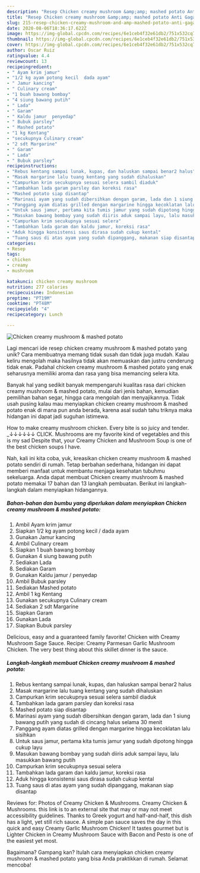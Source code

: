 ```yaml
---
description: "Resep Chicken creamy mushroom &amp;amp; mashed potato Anti Gagal"
title: "Resep Chicken creamy mushroom &amp;amp; mashed potato Anti Gagal"
slug: 215-resep-chicken-creamy-mushroom-and-amp-mashed-potato-anti-gagal
date: 2020-08-06T18:36:17.622Z
image: https://img-global.cpcdn.com/recipes/6e1ceb4f32e61db2/751x532cq70/chicken-creamy-mushroom-mashed-potato-foto-resep-utama.jpg
thumbnail: https://img-global.cpcdn.com/recipes/6e1ceb4f32e61db2/751x532cq70/chicken-creamy-mushroom-mashed-potato-foto-resep-utama.jpg
cover: https://img-global.cpcdn.com/recipes/6e1ceb4f32e61db2/751x532cq70/chicken-creamy-mushroom-mashed-potato-foto-resep-utama.jpg
author: Oscar Ruiz
ratingvalue: 4.4
reviewcount: 13
recipeingredient:
- " Ayam krim jamur"
- "1/2 kg ayam potong kecil  dada ayam"
- " Jamur kancing"
- " Culinary cream"
- "1 buah bawang bombay"
- "4 siung bawang putih"
- " Lada"
- " Garam"
- " Kaldu jamur  penyedap"
- " Bubuk parsley"
- " Mashed potato"
- "1 kg Kentang"
- "secukupnya Culinary cream"
- "2 sdt Margarine"
- " Garam"
- " Lada"
- " Bubuk parsley"
recipeinstructions:
- "Rebus kentang sampai lunak, kupas, dan haluskan sampai benar2 halus"
- "Masak margarine lalu tuang kentang yang sudah dihaluskan"
- "Campurkan krim secukupnya sesuai selera sambil diaduk"
- "Tambahkan lada garam parsley dan koreksi rasa"
- "Mashed potato siap disantap"
- "Marinasi ayam yang sudah dibersihkan dengan garam, lada dan 1 siung bawang putih yang sudah di cincang halus selama 30 menit"
- "Panggang ayam diatas grilled dengan margarine hingga kecoklatan lalu sisihkan"
- "Untuk saus jamur, pertama kita tumis jamur yang sudah dipotong hingga cukup layu"
- "Masukan bawang bombay yang sudah diiris aduk sampai layu, lalu masukkan bawang putih"
- "Campurkan krim secukupnya sesuai selera"
- "Tambahkan lada garam dan kaldu jamur, koreksi rasa"
- "Aduk hingga konsistensi saus dirasa sudah cukup kental"
- "Tuang saus di atas ayam yang sudah dipanggang, makanan siap disantap"
categories:
- Resep
tags:
- chicken
- creamy
- mushroom

katakunci: chicken creamy mushroom 
nutrition: 277 calories
recipecuisine: Indonesian
preptime: "PT19M"
cooktime: "PT48M"
recipeyield: "4"
recipecategory: Lunch

---
```



![Chicken creamy mushroom &amp; mashed potato](https://img-global.cpcdn.com/recipes/6e1ceb4f32e61db2/751x532cq70/chicken-creamy-mushroom-mashed-potato-foto-resep-utama.jpg)

Lagi mencari ide resep chicken creamy mushroom &amp; mashed potato yang unik? Cara membuatnya memang tidak susah dan tidak juga mudah. Kalau keliru mengolah maka hasilnya tidak akan memuaskan dan justru cenderung tidak enak. Padahal chicken creamy mushroom &amp; mashed potato yang enak seharusnya memiliki aroma dan rasa yang bisa memancing selera kita.

Banyak hal yang sedikit banyak mempengaruhi kualitas rasa dari chicken creamy mushroom &amp; mashed potato, mulai dari jenis bahan, kemudian pemilihan bahan segar, hingga cara mengolah dan menyajikannya. Tidak usah pusing kalau mau menyiapkan chicken creamy mushroom &amp; mashed potato enak di mana pun anda berada, karena asal sudah tahu triknya maka hidangan ini dapat jadi suguhan istimewa.

How to make creamy mushroom chicken. Every bite is so juicy and tender. _­↓↓↓↓↓↓ CLICK. Mushrooms are my favorite kind of vegetables and this is my sad Despite that, your Creamy Chicken and Mushroom Soup is one of the best chicken soups I have.


Nah, kali ini kita coba, yuk, kreasikan chicken creamy mushroom &amp; mashed potato sendiri di rumah. Tetap berbahan sederhana, hidangan ini dapat memberi manfaat untuk membantu menjaga kesehatan tubuhmu sekeluarga. Anda dapat membuat Chicken creamy mushroom &amp; mashed potato memakai 17 bahan dan 13 langkah pembuatan. Berikut ini langkah-langkah dalam menyiapkan hidangannya.

<!--inarticleads1-->

##### Bahan-bahan dan bumbu yang diperlukan dalam menyiapkan Chicken creamy mushroom &amp; mashed potato:

1. Ambil  Ayam krim jamur
1. Siapkan 1/2 kg ayam potong kecil / dada ayam
1. Gunakan  Jamur kancing
1. Ambil  Culinary cream
1. Siapkan 1 buah bawang bombay
1. Gunakan 4 siung bawang putih
1. Sediakan  Lada
1. Sediakan  Garam
1. Gunakan  Kaldu jamur / penyedap
1. Ambil  Bubuk parsley
1. Sediakan  Mashed potato
1. Ambil 1 kg Kentang
1. Gunakan secukupnya Culinary cream
1. Sediakan 2 sdt Margarine
1. Siapkan  Garam
1. Gunakan  Lada
1. Siapkan  Bubuk parsley


Delicious, easy and a guaranteed family favorite! Chicken with Creamy Mushroom Sage Sauce. Recipe: Creamy Parmesan Garlic Mushroom Chicken. The very best thing about this skillet dinner is the sauce. 

<!--inarticleads2-->

##### Langkah-langkah membuat Chicken creamy mushroom &amp; mashed potato:

1. Rebus kentang sampai lunak, kupas, dan haluskan sampai benar2 halus
1. Masak margarine lalu tuang kentang yang sudah dihaluskan
1. Campurkan krim secukupnya sesuai selera sambil diaduk
1. Tambahkan lada garam parsley dan koreksi rasa
1. Mashed potato siap disantap
1. Marinasi ayam yang sudah dibersihkan dengan garam, lada dan 1 siung bawang putih yang sudah di cincang halus selama 30 menit
1. Panggang ayam diatas grilled dengan margarine hingga kecoklatan lalu sisihkan
1. Untuk saus jamur, pertama kita tumis jamur yang sudah dipotong hingga cukup layu
1. Masukan bawang bombay yang sudah diiris aduk sampai layu, lalu masukkan bawang putih
1. Campurkan krim secukupnya sesuai selera
1. Tambahkan lada garam dan kaldu jamur, koreksi rasa
1. Aduk hingga konsistensi saus dirasa sudah cukup kental
1. Tuang saus di atas ayam yang sudah dipanggang, makanan siap disantap


Reviews for: Photos of Creamy Chicken &amp; Mushrooms. Creamy Chicken &amp; Mushrooms. this link is to an external site that may or may not meet accessibility guidelines. Thanks to Greek yogurt and half-and-half, this dish has a light, yet still rich sauce. A simple pan sauce saves the day in this quick and easy Creamy Garlic Mushroom Chicken! It tastes gourmet but is Lighter Chicken in Creamy Mushroom Sauce with Bacon and Pesto is one of the easiest yet most. 

Bagaimana? Gampang kan? Itulah cara menyiapkan chicken creamy mushroom &amp; mashed potato yang bisa Anda praktikkan di rumah. Selamat mencoba!
